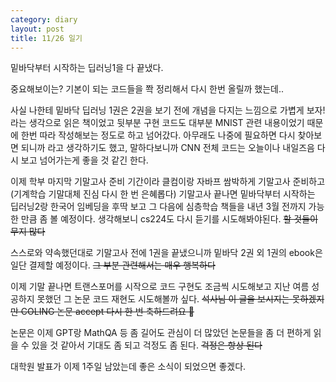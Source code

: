 ```yaml
---
category: diary
layout: post
title: 11/26 일기
---
```


밑바닥부터 시작하는 딥러닝1을 다 끝냈다. 

중요해보이는? 기본이 되는 코드들을 쫙 정리해서 다시 한번 올릴까 했는데..

사실 나한테 밑바닥 딥러닝 1권은 2권을 보기 전에 개념을 다지는 느낌으로 가볍게 보자! 라는 생각으로 읽은 책이었고 뒷부분 구현 코드도 대부분 MNIST 관련 내용이었기 때문에 한번 따라 작성해보는 정도로 하고 넘어갔다. 아무래도 나중에 필요하면 다시 찾아보면 되니까 라고 생각하기도 했고, 말하다보니까 CNN 전체 코드는 오늘이나 내일즈음 다시 보고 넘어가는게 좋을 것 같긴 한다.

이제 학부 마지막 기말고사 준비 기간이라 클컴이랑 자바프 쌈박하게 기말고사 준비하고 (기계학습 기말대체 진심 다시 한 번 은혜롭다) 기말고사 끝나면 밑바닥부터 시작하는 딥러닝2랑 한국어 임베딩을 후딱 보고 그 다음에 심층학습 책들을 내년 3월 전까지 가능한 만큼 좀 볼 예정이다. 생각해보니 cs224도 다시 듣기를 시도해봐야된다. <del>할 것들이 무지 많다</del>

스스로와 약속했던대로 기말고사 전에 1권을 끝냈으니까 밑바닥 2권 외 1권의 ebook은 일단 결제할 예정이다. <del>그 부분 관련해서는 매우 행복하다</del>

이제 기말 끝나면 트랜스포머를 시작으로 코드 구현도 조금씩 시도해보고 지난 여름 성공하지 못했던 그 논문 코드 재현도 시도해볼까 싶다. <del>석사님 이 글을 보시지는 못하겠지만 COLING 논문 accept 다시 한 번 축하드려요 🎉</del>

논문은 이제 GPT랑 MathQA 등 좀 길어도 관심이 더 많았던 논문들을 좀 더 편하게 읽을 수 있을 것 같아서 기대도 좀 되고 걱정도 좀 된다. <del>걱정은 항상 된다</del>

대학원 발표가 이제 1주일 남았는데 좋은 소식이 되었으면 좋겠다.
